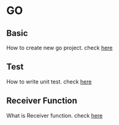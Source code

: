 # GO

## Basic

How to create new go project. check [here](./Basic/README.md)

## Test

How to write unit test. check [here](./Test/README.md)


## Receiver Function

What is Receiver function. check [here](./ReceiverFunction/README.md)
